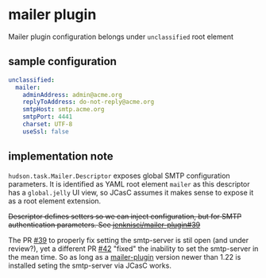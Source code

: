 # mailer plugin

Mailer plugin configuration belongs under `unclassified` root element

## sample configuration

```yaml
unclassified:
  mailer:
    adminAddress: admin@acme.org
    replyToAddress: do-not-reply@acme.org
    smtpHost: smtp.acme.org
    smtpPort: 4441
    charset: UTF-8
    useSsl: false
```

## implementation note

`hudson.task.Mailer.Descriptor` exposes global SMTP configuration parameters.
It is identified as YAML root element `mailer` as this descriptor has a `global.jelly` UI view, so JCasC
assumes it makes sense to expose it as a root element extension.

~~Descriptor defines setters so we can inject configuration, but for SMTP authentication parameters.
See [jenknisci/mailer-plugin#39](https://github.com/jenkinsci/mailer-plugin/pull/39)~~

The PR [#39](https://github.com/jenkinsci/mailer-plugin/pull/39) to properly fix setting the smtp-server is stil open (and under review?), yet a different PR [#42](https://github.com/jenkinsci/mailer-plugin/pull/42) "fixed" the inability to set the smtp-server in the mean time.
So as long as a [mailer-plugin](https://github.com/jenkinsci/mailer-plugin) version newer than 1.22 is installed seting the smtp-server via JCasC works.
